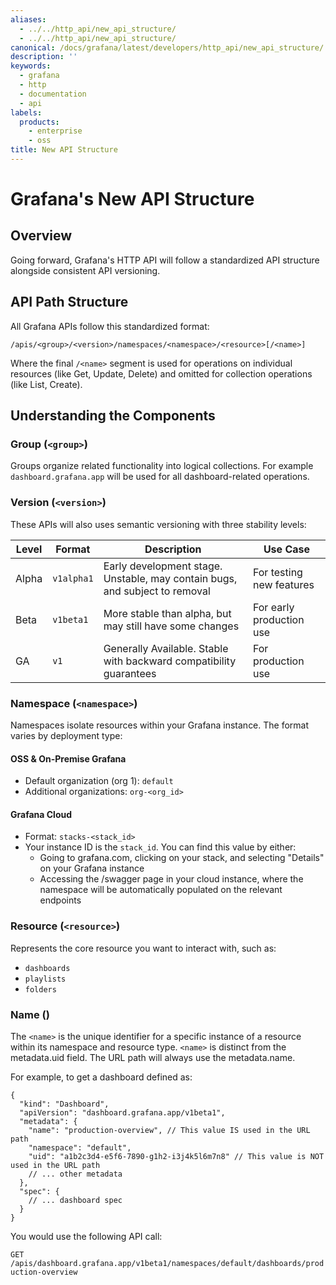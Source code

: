 ```yaml
---
aliases:
  - ../../http_api/new_api_structure/
  - ../../http_api/new_api_structure/
canonical: /docs/grafana/latest/developers/http_api/new_api_structure/
description: ''
keywords:
  - grafana
  - http
  - documentation
  - api
labels:
  products:
    - enterprise
    - oss
title: New API Structure
---
```


# Grafana's New API Structure

## Overview

Going forward, Grafana's HTTP API will follow a standardized API structure alongside consistent API versioning.

## API Path Structure

All Grafana APIs follow this standardized format:

```
/apis/<group>/<version>/namespaces/<namespace>/<resource>[/<name>]
```

Where the final `/<name>` segment is used for operations on individual resources (like Get, Update, Delete) and omitted for collection operations (like List, Create).

## Understanding the Components

### Group (`<group>`)

Groups organize related functionality into logical collections. For example `dashboard.grafana.app` will be used for all dashboard-related operations.

### Version (`<version>`)

These APIs will also uses semantic versioning with three stability levels:

| Level | Format     | Description                                                                 | Use Case                 |
| ----- | ---------- | --------------------------------------------------------------------------- | ------------------------ |
| Alpha | `v1alpha1` | Early development stage. Unstable, may contain bugs, and subject to removal | For testing new features |
| Beta  | `v1beta1`  | More stable than alpha, but may still have some changes                     | For early production use |
| GA    | `v1`       | Generally Available. Stable with backward compatibility guarantees          | For production use       |

### Namespace (`<namespace>`)

Namespaces isolate resources within your Grafana instance. The format varies by deployment type:

#### OSS & On-Premise Grafana

- Default organization (org 1): `default`
- Additional organizations: `org-<org_id>`

#### Grafana Cloud

- Format: `stacks-<stack_id>`
- Your instance ID is the `stack_id`. You can find this value by either:
  - Going to grafana.com, clicking on your stack, and selecting "Details" on your Grafana instance
  - Accessing the /swagger page in your cloud instance, where the namespace will be automatically populated on the relevant endpoints

### Resource (`<resource>`)

Represents the core resource you want to interact with, such as:

- `dashboards`
- `playlists`
- `folders`

### Name (<name>)

The `<name>` is the unique identifier for a specific instance of a resource within its namespace and resource type. `<name>` is distinct from the metadata.uid field. The URL path will always use the metadata.name.

For example, to get a dashboard defined as:
```
{
  "kind": "Dashboard",
  "apiVersion": "dashboard.grafana.app/v1beta1",
  "metadata": {
    "name": "production-overview", // This value IS used in the URL path
    "namespace": "default",
    "uid": "a1b2c3d4-e5f6-7890-g1h2-i3j4k5l6m7n8" // This value is NOT used in the URL path
    // ... other metadata
  },
  "spec": {
    // ... dashboard spec
  }
}
```

You would use the following API call:

`GET /apis/dashboard.grafana.app/v1beta1/namespaces/default/dashboards/production-overview`
